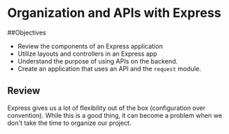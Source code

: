 # Organization and APIs with Express

##Objectives

* Review the components of an Express application
* Utilize layouts and controllers in an Express app
* Understand the purpose of using APIs on the backend.
* Create an application that uses an API and the `request` module.

## Review

Express gives us a lot of flexibility out of the box (configuration over convention). While this is a good thing, it can become a problem when we don't take the time to organize our project.
